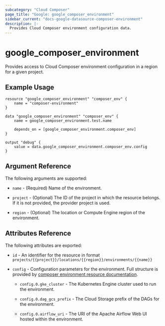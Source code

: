 ```yaml
---
subcategory: "Cloud Composer"
page_title: "Google: google_composer_environment"
sidebar_current: "docs-google-datasource-composer-environment"
description: |-
  Provides Cloud Composer environment configuration data.
---
```


# google\_composer\_environment

Provides access to Cloud Composer environment configuration in a region for a given project.

## Example Usage

```hcl
resource "google_composer_environment" "composer_env" {
    name = "composer-environment"
}

data "google_composer_environment" "composer_env" {
    name = google_composer_environment.test.name

    depends_on = [google_composer_environment.composer_env]
}

output "debug" {
    value = data.google_composer_environment.composer_env.config
}
```

## Argument Reference

The following arguments are supported:

* `name` - (Required) Name of the environment.

* `project` - (Optional) The ID of the project in which the resource belongs.
    If it is not provided, the provider project is used.

* `region` - (Optional) The location or Compute Engine region of the environment.

## Attributes Reference

The following attributes are exported:

* `id` - An identifier for the resource in format `projects/{{project}}/locations/{{region}}/environments/{{name}}`

* `config` - Configuration parameters for the environment.
    Full structure is provided by [composer environment resource documentation](https://registry.terraform.io/providers/hashicorp/google/latest/docs/resources/composer_environment#config).

    * `config.0.gke_cluster` -
    The Kubernetes Engine cluster used to run the environment.

    * `config.0.dag_gcs_prefix` -
    The Cloud Storage prefix of the DAGs for the environment.

    * `config.0.airflow_uri` -
    The URI of the Apache Airflow Web UI hosted within the
    environment.
